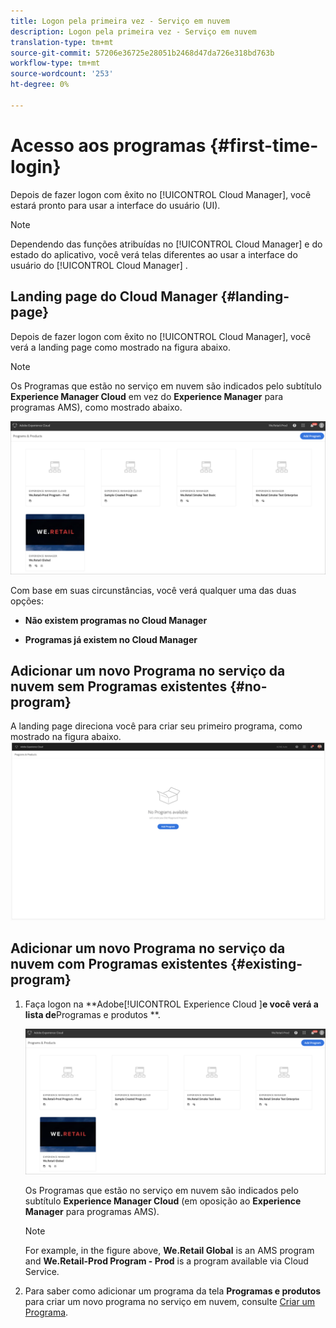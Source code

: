 ```yaml
---
title: Logon pela primeira vez - Serviço em nuvem
description: Logon pela primeira vez - Serviço em nuvem
translation-type: tm+mt
source-git-commit: 57206e36725e28051b2468d47da726e318bd763b
workflow-type: tm+mt
source-wordcount: '253'
ht-degree: 0%

---
```



# Acesso aos programas {#first-time-login}

Depois de fazer logon com êxito no [!UICONTROL Cloud Manager], você estará pronto para usar a interface do usuário (UI).

>[!NOTE]
>
>Dependendo das funções atribuídas no [!UICONTROL Cloud Manager] e do estado do aplicativo, você verá telas diferentes ao usar a interface do usuário do [!UICONTROL Cloud Manager] .

## Landing page do Cloud Manager {#landing-page}

Depois de fazer logon com êxito no [!UICONTROL Cloud Manager], você verá a landing page como mostrado na figura abaixo.

>[!NOTE]
>
>Os Programas que estão no serviço em nuvem são indicados pelo subtítulo **Experience Manager Cloud** em vez do **Experience Manager** para programas AMS), como mostrado abaixo.

![](assets/first_timelogin1.png)


Com base em suas circunstâncias, você verá qualquer uma das duas opções:

* **Não existem programas no Cloud Manager**

* **Programas já existem no Cloud Manager**

## Adicionar um novo Programa no serviço da nuvem sem Programas existentes {#no-program}


A landing page direciona você para criar seu primeiro programa, como mostrado na figura abaixo.
![](assets/first_timelogin0.png)


## Adicionar um novo Programa no serviço da nuvem com Programas existentes {#existing-program}


1. Faça logon na **Adobe[!UICONTROL Experience Cloud ]**e você verá a lista de**Programas e produtos **.

   ![](assets/first_timelogin1.png)

   Os Programas que estão no serviço em nuvem são indicados pelo subtítulo **Experience Manager Cloud** (em oposição ao **Experience Manager** para programas AMS).

   >[!NOTE]
   >For example, in the figure above, **We.Retail Global** is an AMS program and **We.Retail-Prod Program - Prod** is a program available via Cloud Service.

1. Para saber como adicionar um programa da tela **Programas e produtos** para criar um novo programa no serviço em nuvem, consulte [Criar um Programa](/help/onboarding/getting-access-to-aem-in-cloud/creating-a-program.md).


